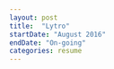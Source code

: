 ```yaml
---
layout: post
title:  "Lytro"
startDate: "August 2016"
endDate: "On-going"
categories: resume
---
```

